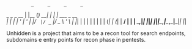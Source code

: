              _     _     _     _            
 _   _ _ __ | |__ (_) __| | __| | ___ _ __  
| | | | '_ \| '_ \| |/ _` |/ _` |/ _ \ '_ \ 
| |_| | | | | | | | | (_| | (_| |  __/ | | |
 \__,_|_| |_|_| |_|_|\__,_|\__,_|\___|_| |_|
                                           



Unhidden is a project that aims to be a recon tool for search endpoints, subdomains e entry points for recon phase in pentests. 
